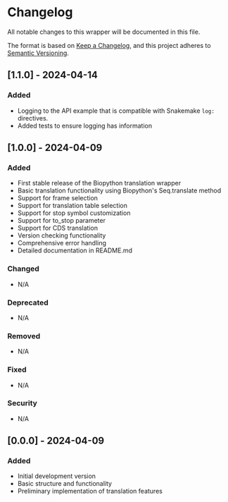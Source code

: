 # Changelog

All notable changes to this wrapper will be documented in this file.

The format is based on [Keep a Changelog](https://keepachangelog.com/en/1.0.0/),
and this project adheres to [Semantic Versioning](https://semver.org/spec/v2.0.0.html).

## [1.1.0] - 2024-04-14

### Added
 - Logging to the API example that is compatible with Snakemake `log:` directives.
 - Added tests to ensure logging has information
 

## [1.0.0] - 2024-04-09

### Added
- First stable release of the Biopython translation wrapper
- Basic translation functionality using Biopython's Seq.translate method
- Support for frame selection
- Support for translation table selection
- Support for stop symbol customization
- Support for to_stop parameter
- Support for CDS translation
- Version checking functionality
- Comprehensive error handling
- Detailed documentation in README.md

### Changed
- N/A

### Deprecated
- N/A

### Removed
- N/A

### Fixed
- N/A

### Security
- N/A

## [0.0.0] - 2024-04-09

### Added
- Initial development version
- Basic structure and functionality
- Preliminary implementation of translation features 